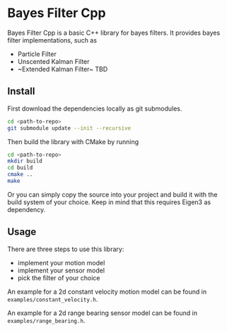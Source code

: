 # Bayes Filter Cpp

Bayes Filter Cpp is a basic C++ library for bayes filters. It provides bayes
filter implementations, such as

* Particle Filter
* Unscented Kalman Filter
* ~Extended Kalman Filter~ TBD

## Install

First download the dependencies locally as git submodules.

```bash
cd <path-to-repo>
git submodule update --init --recursive
```

Then build the library with CMake by running

```bash
cd <path-to-repo>
mkdir build
cd build
cmake ..
make
```

Or you can simply copy the source into your project and build it with the build
system of your choice. Keep in mind that this requires Eigen3 as dependency.

## Usage

There are three steps to use this library:

* implement your motion model
* implement your sensor model
* pick the filter of your choice

An example for a 2d constant velocity motion model can be found
in ```examples/constant_velocity.h```.

An example for a 2d range bearing sensor model can be found
in ```examples/range_bearing.h```.
